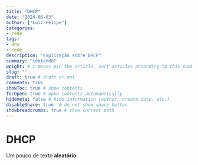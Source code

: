 ```yaml
---
title: "DHCP"
date: "2024-06-03"
author: ["Luiz Felipe"]
categories: 
- rede
tags: 
- dns
- rede
description: "Explicação sobre DHCP"
summary: "textando"
weight: # 1 means pin the article, sort articles according to this number
slug: ""
draft: true # draft or not
comments: true
showToc: true # show contents
TocOpen: true # open contents automantically
hidemeta: false # hide information (author, create date, etc.)
disableShare: true	# do not show share button
showbreadcrumbs: true # show current path
---
```


# DHCP

Um pouco de texto **aleatório**